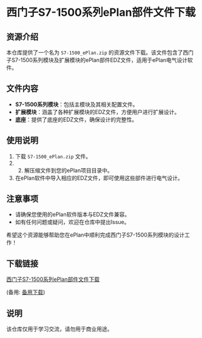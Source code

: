 # 西门子S7-1500系列ePlan部件文件下载

## 资源介绍

本仓库提供了一个名为 `S7-1500_ePlan.zip` 的资源文件下载。该文件包含了西门子S7-1500系列模块及扩展模块的ePlan部件EDZ文件，适用于ePlan电气设计软件。

## 文件内容

- **S7-1500系列模块**：包括主模块及其相关配置文件。
- **扩展模块**：涵盖了各种扩展模块的EDZ文件，方便用户进行扩展设计。
- **底座**：提供了底座的EDZ文件，确保设计的完整性。

## 使用说明

1. 下载 `S7-1500_ePlan.zip` 文件。
2. 2. 解压缩文件到您的ePlan项目目录中。
3. 在ePlan软件中导入相应的EDZ文件，即可使用这些部件进行电气设计。

## 注意事项

- 请确保您使用的ePlan软件版本与EDZ文件兼容。
- 如有任何问题或疑问，欢迎在仓库中提出Issue。

希望这个资源能够帮助您在ePlan中顺利完成西门子S7-1500系列模块的设计工作！

## 下载链接
[西门子S7-1500系列ePlan部件文件下载]() 

(备用: [备用下载](https://pan.baidu.com/s/1lj6RZ7UPc6-hG05NQcw_8Q?pwd=1234))

## 说明

该仓库仅用于学习交流，请勿用于商业用途。
